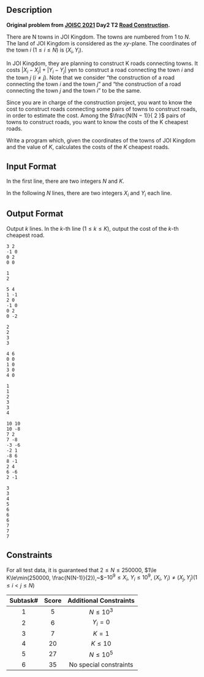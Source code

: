 ## Description

**Original problem from [JOISC 2021](https://www.ioi-jp.org/camp/2021/2021-sp-tasks/index.html) Day2 T2 [Road Construction](https://www.ioi-jp.org/camp/2021/2021-sp-tasks/day2/road_construction-en.pdf).**

There are N towns in JOI Kingdom. The towns are numbered from $1$ to $N$. The land of JOI Kingdom is considered as the $xy$-plane. The coordinates of the town $i$ $(1 \leq i \leq N)$ is $(X_i, Y_i)$. 

In JOI Kingdom, they are planning to construct K roads connecting towns. It costs $|X_i − X_j| + |Y_i − Y_j|$ yen to construct a road connecting the town $i$ and the town $j~(i \neq j)$. Note that we consider “the construction of a road connecting the town $i$ and the town $j$” and “the construction of a road connecting the town $j$ and the town $i$” to be the same. 

Since you are in charge of the construction project, you want to know the cost to construct roads connecting some pairs of towns to construct roads, in order to estimate the cost. Among the $\frac{N(N − 1)}{ 2 }$ pairs of towns to construct roads, you want to know the costs of the K cheapest roads. 

Write a program which, given the coordinates of the towns of JOI Kingdom and the value of $K$, calculates the costs of the $K$ cheapest roads.

## Input Format

In the first line, there are two integers $N$ and $K$.

In the following $N$ lines, there are two integers $X_i$ and $Y_i$ each line.

## Output Format

Output $k$ lines. In the $k$-th line ($1 \leq k \leq K)$, output the cost of the $k$-th cheapest road.

```input1
3 2 
-1 0 
0 2
0 0
```

```output1
1
2

```

```input2
5 4
1 -1
2 0
-1 0
0 2
0 -2
```

```output2
2
2
3
3
```

```input3
4 6
0 0
1 0
3 0
4 0
```

```output3
1
1
2
3
3
4
```

```input4
10 10
10 -8
7 2
7 -8
-3 -6
-2 1
-8 6
8 -1
2 4
6 -6
2 -1

```

```output4
3
3
4
5
6
6
6
7
7
7

```

## Constraints

For all test data, it is guaranteed that $2\le N\le 250000,~$$1\le K\le\min(250000, \frac{N(N-1)}{2}),~$$-10^9\le X_i,~Y_i\le 10^9,~$$(X_i,~Y_i)\neq (X_j,Y_j) (1\le i < j\le N)$

|Subtask#|Score|Additional Constraints|
|:-:|:-:|:-:|
|1|5|$N\le 10^3$|
|2|6|$Y_i=0$|
|3|7|$K=1$|
|4|20|$K\le 10$|
|5|27|$N\le 10^5$|
|6|35|No special constraints|


